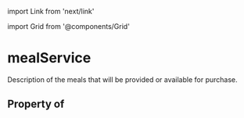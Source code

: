 import Link from 'next/link'
  
import Grid from '@components/Grid'

# mealService

Description of the meals that will be provided or available for purchase.

## Property of



